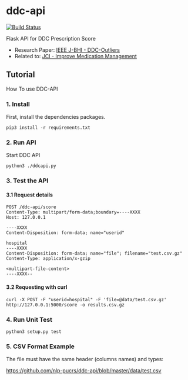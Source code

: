 ddc-api
==========
[![Build Status](https://travis-ci.org/nlp-pucrs/ddc-api.svg?branch=master)](https://travis-ci.org/nlp-pucrs/ddc-api)

Flask API for DDC Prescription Score
- Research Paper: [IEEE J-BHI - DDC-Outliers](https://ieeexplore.ieee.org/document/8340108)
- Related to: [JCI - Improve Medication Management](https://www.jointcommissioninternational.org/improve/improve-medication-management/)

Tutorial
------------

How To use DDC-API

### 1. Install

First, install the dependencies packages.
```
pip3 install -r requirements.txt
```

### 2. Run API

Start DDC API
```
python3 ./ddcapi.py
```

### 3. Test the API

#### 3.1 Request details

```
POST /ddc-api/score
Content-Type: multipart/form-data;boundary=----XXXX
Host: 127.0.0.1

----XXXX
Content-Disposition: form-data; name="userid"

hospital
----XXXX
Content-Disposition: form-data; name="file"; filename="test.csv.gz"
Content-Type: application/x-gzip

<multipart-file-content>
----XXXX--
```

#### 3.2 Requesting with curl

```
curl -X POST -F "userid=hospital" -F 'file=@data/test.csv.gz' http://127.0.0.1:5000/score -o results.csv.gz
```

### 4. Run Unit Test

```
python3 setup.py test
```

### 5. CSV Format Example

The file must have the same header (columns names) and types:

https://github.com/nlp-pucrs/ddc-api/blob/master/data/test.csv
